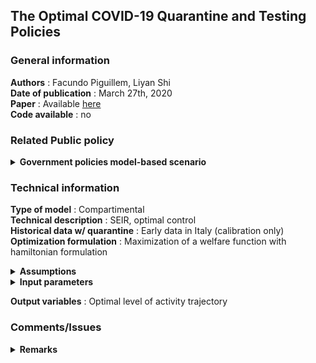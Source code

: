 ## The Optimal COVID-19 Quarantine and Testing Policies

### General information

**Authors** : Facundo Piguillem, Liyan Shi </br>
**Date of publication** : March 27th, 2020 </br>
**Paper** : Available [here](https://https://www.researchgate.net/profile/Facundo_Piguillem/publication/340226829_The_Optimal_COVID-19_Quarantine_and_Testing_Policies/links/5e7de548a6fdcc139c09055d/The-Optimal-COVID-19-Quarantine-and-Testing-Policies.pdf) </br>
**Code available** : no

### Related Public policy

<details>
	<summary> <b>Government policies model-based scenario</b> </summary>
	
* Multiplicative term in infection rate in function of variable level of working interactions in time. 
* Symptomatically infectious, and asymptomatic tested, if tests are available, are isolated and don't spread the virus
	
</details>

### Technical information

**Type of model** : Compartimental </br>
**Technical description** : SEIR, optimal control </br>
**Historical data w/ quarantine** : Early data in Italy (calibration only) </br>
**Optimization formulation** : Maximization of a welfare function with hamiltonian formulation
<details>
	<summary><b>Assumptions</b></summary>
	
1. Recovered and death rate depend on number of infectious and hospital capacity
2. Some economical hypothesis (like production=consumption)

</details>
<details>
	<summary><b>Input parameters</b></summary>
	
Essentially :

* contagion rate,
* exposed to infected rate, 
* recovery rate, 
* death rate if treated, 
* death rate if untreated, 
* hospital capacity, 
* initial exposed, 
* critical mass, 
* daily discount rate

</details>

**Output variables** : Optimal level of activity trajectory

### Comments/Issues

<details>
	<summary><b>Remarks</b></summary>

Model formulated in terms of economic loss, gives the optimal trajectory of the intensity of lockdown. Demands lot of exogenously fixed or calibrated parameters.

</details>
